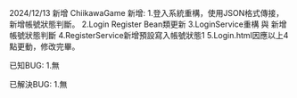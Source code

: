 2024/12/13 新增
ChiikawaGame
新增:
1.登入系統重構，使用JSON格式傳接，新增帳號狀態判斷。
2.Login Register Bean類更新
3.LoginService重構 與 新增帳號狀態判斷
4.RegisterService新增預設寫入帳號狀態1
5.Login.html因應以上4點更動，修改完畢。

已知BUG:
1.無

已解決BUG:
1.無
